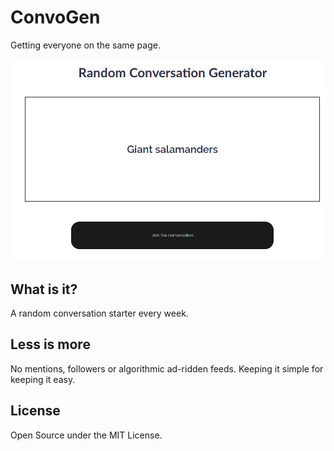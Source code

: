# ConvoGen
Getting everyone on the same page.

![Convo Gen](convo-gen-screenshot.jpg?raw=true)

## What is it?
A random conversation starter every week.

## Less is more
No mentions, followers or algorithmic ad-ridden feeds. Keeping it simple for keeping it easy.

## License
Open Source under the MIT License.
